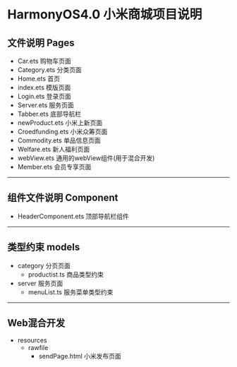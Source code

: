 # HarmonyOS4.0 小米商城项目说明

## 文件说明 Pages

- Car.ets 购物车页面
- Category.ets 分类页面
- Home.ets 首页
- index.ets 模版页面
- Login.ets 登录页面
- Server.ets 服务页面
- Tabber.ets 底部导航栏
- newProduct.ets 小米上新页面
- Croedfunding.ets 小米众筹页面
- Commodity.ets 单品信息页面
- Welfare.ets 新人福利页面
- webView.ets 通用的webView组件(用于混合开发)
- Member.ets 会员专享页面

---

## 组件文件说明  Component

- HeaderComponent.ets 顶部导航栏组件





---

## 类型约束 models

- category 分页页面
  - productist.ts 商品类型约束
- server 服务页面
  - menuList.ts 服务菜单类型约束 



----

## Web混合开发

- resources
  - rawfile
    - sendPage.html 小米发布页面